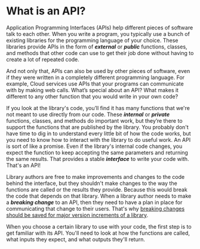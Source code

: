 # What is an API?

Application Programming Interfaces (APIs) help different pieces of software talk to each other. When you write a program, you typically use a bunch of existing libraries for the programming language of your choice. These libraries provide APIs in the form of ***external*** or ***public*** functions, classes, and methods that other code can use to get their job done without having to create a lot of repeated code.

And not only that, APIs can also be used by other pieces of software, even if they were written in a completely different programming language. For example, Cloud services use APIs that your programs can communicate with by making web calls. What’s special about an API? What makes it different to any other function that you would write in your own code?

If you look at the library's code, you’ll find it has many functions that we're not meant to use directly from our code. These ***internal*** or ***private*** functions, classes, and methods do important work, but they’re there to support the functions that are published by the library. You probably don't have time to dig in to understand every little bit of how the code works, but you need to know how to interact with the library to do useful work. An API is sort of like a promise. Even if the library's internal code changes, you expect the function to keep accepting the same parameters and returning the same results. That provides a stable ***interface*** to write your code with. That's an API!

Library authors are free to make improvements and changes to the code behind the interface, but they shouldn't make changes to the way the functions are called or the results they provide. Because this would break the code that depends on that library. When a library author needs to make a ***breaking change*** to an API, then they need to have a plan in place for communicating that change to their users. That's why [breaking changes should be saved for major version increments of a library](https://semver.org/#summary).

When you choose a certain library to use with your code, the first step is to get familiar with its API. You'll need to look at how the functions are called, what inputs they expect, and what outputs they'll return.